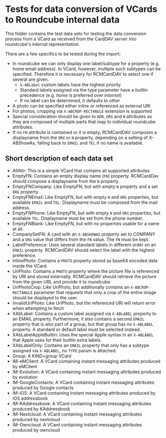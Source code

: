 # Tests for data conversion of VCards to Roundcube internal data

This folder contains the test data sets for testing the data conversion process from a VCard as received from the
CardDAV server into roundcube's internal representation.

There are a few specifics to be tested during the import:

- In roundcube we can only display one label/subtype for a property (e.g. home email address). In VCard, however,
  multiple such subtypes can be specified. Therefore it is necessary for RCMCardDAV to select one if several are given.
  - `X-ABLabel` custom labels have the highest priority
  - Standard labels assigned via the type parameter have a builtin precedence (e.g. _home_ is preferred over _internet_)
  - If no label can be determined, it defaults to _other_
- A photo can be specified either inline or referenced as external URI
- For photos, cropping via `X-ABCROP-RECTANGLE` extension is supported
- Special consideration should be given to `ADR`, `ORG` and `N` attributes as they are composed of multiple parts that
  map to individual roundcube attributes.
- If no `FN` attribute is contained or it is empty, RCMCardDAV composes a displayname from the `ORG` or `N` property,
  depending on a setting of X-ABShowAs,  falling back to `EMAIL` and `TEL` if no name is available.

## Short description of each data set

- AllAttr: This is a simple VCard that contains all supported attributes
- EmptyFN: Contains an empty display name (`FN`) property. RCMCardDav should compose a displayname from the `N`
  property.
- EmptyFNCompany: Like EmptyFN, but with empty `N` property and a set `ORG` property.
- EmptyFNEmail: Like EmptyFN, but with empty `N` and `ORG` properties, but available `EMAIL` and `TEL`. Displayname must
  be composed from the mail address.
- EmptyFNPhone: Like EmptyFN, but with empty `N` and `ORG` properties, but available `TEL`. Displayname must be set from
  the phone number.
- EmptyFNBlank: Like EmptyFN, but with no properties usable for a name at all.
- CompanySetFN: A card with an `X-ABSHOWAS` property set to COMPANY and a `ORG` value that differs from the `FN` value.
  The `FN` must be kept.
- LabelPreference: Uses several standard labels in different order on an `EMAIL` property. RCMCardDAV should select the
  label with the highest preference.
- InlinePhoto: Contains a `PHOTO` property stored as base64 encoded data inside the VCard.
- UriPhoto: Contains a `PHOTO` property where the picture file is referenced by URI and stored externally. RCMCardDAV
  should retrieve the picture from the given URL and provide it to roundcube.
- UriPhotoCrop: Like UriPhoto, but additionally contains an `X-ABCROP-RECTANGLE` parameter that requests that only a
  crop of the entire image should be displayed to the user.
- InvalidUriPhoto: Like UriPhoto, but the referenced URI will return error when attempting to fetch
- XAbLabel: Contains a custom label assigned via `X-ABLABEL` property to an EMAIL property. Furthermore, it also
  contains a second `EMAIL` property that is also part of a group, but that group has no `X-ABLABEL` property. A
  standard or default label must be selected instead.
- XAbLabelAppleBuiltin: Uses the special Apple syntax in an `X-ABLABEL` that Apple uses for their builtin extra labels.
- XAbLabelOnly: Contains an `EMAIL` property that only has a subtype assigned via `X-ABLABEL`, no `TYPE` param is
  attached.
- Group: A KIND=group VCard
- IM-eMClient: A VCard containing instant messaging attributes produced by eMClient
- IM-Evolution: A VCard containing instant messaging attributes produced by evolution
- IM-GoogleContacts: A VCard containing instant messaging attributes produced by Google contacts
- IM-iOS: A VCard containing instant messaging attributes produced by iOS addressbook
- IM-KAddressbook: A VCard containing instant messaging attributes produced by KAddressbook
- IM-Nextcloud: A VCard containing instant messaging attributes produced by nextcloud
- IM-Owncloud: A VCard containing instant messaging attributes produced by owncloud
